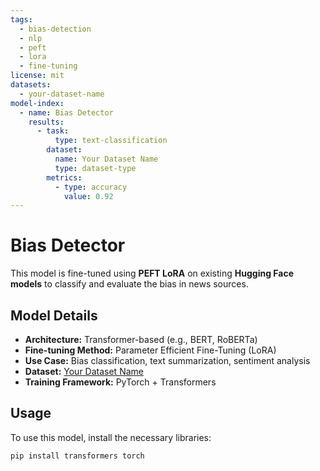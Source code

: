 ```yaml
---
tags:
  - bias-detection
  - nlp
  - peft
  - lora
  - fine-tuning
license: mit
datasets:
  - your-dataset-name
model-index:
  - name: Bias Detector
    results:
      - task:
          type: text-classification
        dataset:
          name: Your Dataset Name
          type: dataset-type
        metrics:
          - type: accuracy
            value: 0.92
---
```


# Bias Detector

This model is fine-tuned using **PEFT LoRA** on existing **Hugging Face models** to classify and evaluate the bias in news sources. 

## Model Details
- **Architecture:** Transformer-based (e.g., BERT, RoBERTa)
- **Fine-tuning Method:** Parameter Efficient Fine-Tuning (LoRA)
- **Use Case:** Bias classification, text summarization, sentiment analysis
- **Dataset:** [Your Dataset Name](https://huggingface.co/datasets/your-dataset)
- **Training Framework:** PyTorch + Transformers

## Usage
To use this model, install the necessary libraries:
```bash
pip install transformers torch